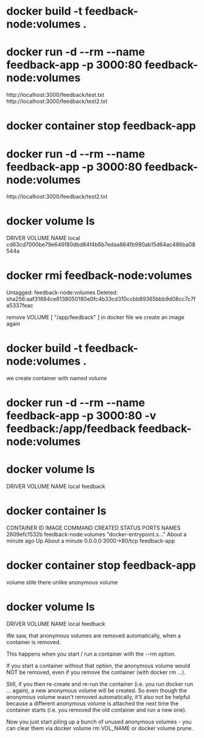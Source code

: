 # docker build -t feedback-node:volumes .

# docker run -d --rm --name feedback-app -p 3000:80 feedback-node:volumes

http://localhost:3000/feedback/test.txt
http://localhost:3000/feedback/test2.txt


# docker container stop feedback-app
# docker run -d --rm --name feedback-app -p 3000:80 feedback-node:volumes
http://localhost:3000/feedback/test2.txt


# docker volume ls
DRIVER    VOLUME NAME
local     cd63cd7000be79e646f80dbd84f4b6b7edaa864fb990ab15d64ac486ba08544a

# docker rmi feedback-node:volumes
Untagged: feedback-node:volumes
Deleted: sha256:aaf31884ce8138050180e0fc4b33cd310ccbb89365bbb9d08cc7c7fa5337feac


remove  VOLUME [ "/app/feedback" ]  in docker file 
we create an image again 
# docker build -t feedback-node:volumes .

we create container with named volume 
# docker run -d --rm --name feedback-app -p 3000:80 -v feedback:/app/feedback feedback-node:volumes

# docker volume ls
DRIVER    VOLUME NAME
local     feedback


# docker container ls
CONTAINER ID   IMAGE                   COMMAND                  CREATED              STATUS              PORTS                  NAMES
2609efc1532b   feedback-node:volumes   "docker-entrypoint.s…"   About a minute ago   Up About a minute   0.0.0.0:3000->80/tcp   feedback-app

# docker container stop feedback-app 

volume stile there unlike anonymous volume 
# docker volume ls
DRIVER    VOLUME NAME
local     feedback



We saw, that anonymous volumes are removed automatically, when a container is removed.

This happens when you start / run a container with the --rm option.

If you start a container without that option, the anonymous volume would NOT be removed, even if you remove the container (with docker rm ...).

Still, if you then re-create and re-run the container (i.e. you run docker run ... again), a new anonymous volume will be created. So even though the anonymous volume wasn't removed automatically, it'll also not be helpful because a different anonymous volume is attached the next time the container starts (i.e. you removed the old container and run a new one).

Now you just start piling up a bunch of unused anonymous volumes - you can clear them via docker volume rm VOL_NAME or docker volume prune.
